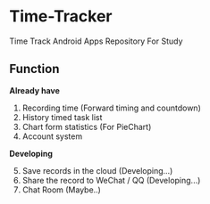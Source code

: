 # Time-Tracker
Time Track Android Apps Repository For Study

## Function
**Already have**

1. Recording time (Forward timing and countdown)
2. History timed task list
3. Chart form statistics (For PieChart)
4. Account system 

**Developing**

5. Save records in the cloud (Developing...)
6. Share the record to WeChat / QQ (Developing...)
7. Chat Room (Maybe..)
